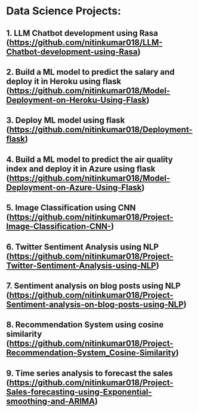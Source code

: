 # Data Science Projects:
## 1. LLM Chatbot development using Rasa (https://github.com/nitinkumar018/LLM-Chatbot-development-using-Rasa)
## 2. Build a ML model to predict the salary and deploy it in Heroku using flask (https://github.com/nitinkumar018/Model-Deployment-on-Heroku-Using-Flask)
## 3. Deploy ML model using flask (https://github.com/nitinkumar018/Deployment-flask)
## 4. Build a ML model to predict the air quality index and deploy it in Azure using flask (https://github.com/nitinkumar018/Model-Deployment-on-Azure-Using-Flask)
## 5. Image Classification using CNN (https://github.com/nitinkumar018/Project-Image-Classification-CNN-)
## 6. Twitter Sentiment Analysis using NLP (https://github.com/nitinkumar018/Project-Twitter-Sentiment-Analysis-using-NLP)
## 7. Sentiment analysis on blog posts using NLP (https://github.com/nitinkumar018/Project-Sentiment-analysis-on-blog-posts-using-NLP)
## 8. Recommendation System using cosine similarity (https://github.com/nitinkumar018/Project-Recommendation-System_Cosine-Similarity)
## 9. Time series analysis to forecast the sales (https://github.com/nitinkumar018/Project-Sales-forecasting-using-Exponential-smoothing-and-ARIMA)

